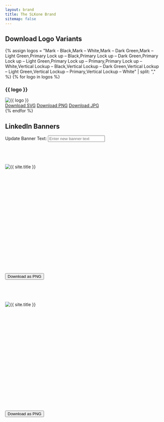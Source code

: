 ```yaml
---
layout: brand
title: The SLKone Brand
sitemap: false
---
```

<script src="https://cdnjs.cloudflare.com/ajax/libs/html2canvas/1.4.1/html2canvas.min.js"></script>
<script>
document.addEventListener('click', function(event) {
    if (event.target.classList.contains('download-png')) {
        const targetId = event.target.getAttribute('data-target');
        const div = document.getElementById(targetId);
        
        if (div) {
            html2canvas(div).then(canvas => {
                const link = document.createElement('a');
                link.download = `${targetId}-image.png`;
                link.href = canvas.toDataURL('image/png');
                link.click();
            });
        }
    }
});
</script>
<section id="logo-downloads" class="py-20 container mx-auto max-w-7xl">
    <h2 class="text-4xl mb-12 font-display">Download Logo Variants</h2>
    <div class="grid grid-cols-2 gap-8 lg:grid-cols-4 prose dark:prose-invert">
        {% assign logos = "Mark - Black,Mark – White,Mark – Dark Green,Mark – Light Green,Primary Lock up – Black,Primary Lock up – Dark Green,Primary Lock up – Light Green,Primary Lock up – Primary,Primary Lock up – White,Vertical Lockup – Black,Vertical Lockup – Dark Green,Vertical Lockup – Light Green,Vertical Lockup – Primary,Vertical Lockup – White" | split: "," %}
        {% for logo in logos %}
        <div class="mb-8">
            <h3 class="text-2xl font-display">{{ logo }}</h3>
            <img src="{{ '/assets/images/logo/svg/' | append: logo | append: '.svg' }}" alt="{{ logo }}" class="h-32 w-auto">
            <div class="mt-2">
                <a href="{{ '/assets/images/logo/svg/' | append: logo | append: '.svg' }}">Download SVG</a>
                <a href="{{ '/assets/images/logo/png/' | append: logo | append: '.png' }}">Download PNG</a>
                <a href="{{ '/assets/images/logo/jpg/' | append: logo | append: '.jpg' }}">Download JPG</a>
            </div>
        </div>
        {% endfor %}
    </div>
</section>
<section id="linkedin" class="flex flex-col justify-center items-center py-20">
    <h2 class="text-4xl mb-12 font-display">LinkedIn Banners</h2>
    <div class="mb-8 w-full flex justify-center">
        <form id="banner-text-form" class="flex flex-col items-center w-1/2">
            <label for="banner-text" class="mb-2 text-lg">Update Banner Text:</label>
            <input 
                type="text" 
                id="banner-text" 
                name="banner-text" 
                class="w-full p-2 border border-gray-300 rounded" 
                placeholder="Enter new banner text"
            >
        </form>
    </div>
    <div class="mb-8" style="width: 1584px; height: 396px;">
        <div id="white-linkedin-bg" class="bg-white overflow-hidden relative z-[-1] flex flex-row items-center justify-end p-16 text-right w-[1584px] h-[396px]" style="width: 1584px; height: 396px;">
            <canvas
                class="windmap-canvas absolute w-screen h-full left-0 z-0"
                data-num-streamlines="100"
                data-num-animated="0"
                data-num-colors="3"
                data-opacity="0.3"
                data-scale="0.00015"
            ></canvas>
            <h2 class="linkedin-banner-text text-5xl font-display text-currant mr-16 z-10 ml-[400px] text-right" style="text-align:right">Bridge strategy to measurable success</h2>
            <img src="{{ '/assets/images/logo_light.svg' }}" alt="{{ site.title }}" class="h-32 w-auto z-10 ">
        </div>
    </div>
    <button class="download-png bg-emerald dark:bg-forest text-white dark:text-currant text-2xl transition-all p-4 rounded-full px-8 duration-300 hover:bg-emerald-500 dark:hover:bg-forest-500 mb-8" data-target="white-linkedin-bg">
        Download as PNG
    </button>
    <div class="mb-8" style="width: 1584px; height: 396px;">
        <div id="currant-linkedin-bg" class="bg-currant overflow-hidden relative z-[-1] flex flex-row items-center justify-end p-16 text-right w-[1584px] h-[396px]" style="width: 1584px; height: 396px;">
            <canvas
                class="windmap-canvas absolute w-screen h-full left-0 z-0"
                data-num-streamlines="100"
                data-num-animated="0"
                data-num-colors="3"
                data-opacity="0.75"
                data-scale="0.00015"
            ></canvas>
            <h2 class="linkedin-banner-text text-5xl font-display text-white mr-16 z-10 ml-[400px] text-right" style="text-align:right">Bridge strategy to measurable success</h2>
            <img src="{{ '/assets/images/logo_dark.svg' }}" alt="{{ site.title }}" class="h-32 w-auto z-10 ">
        </div>
    </div>
    <button class="download-png bg-emerald dark:bg-forest text-white dark:text-currant text-2xl transition-all p-4 rounded-full px-8 duration-300 hover:bg-emerald-500 dark:hover:bg-forest-500 mb-8" data-target="currant-linkedin-bg">
        Download as PNG
    </button>
    <script>
        document.getElementById('banner-text').addEventListener('input', function(event) {
            const newText = event.target.value;
            const bannerTexts = document.querySelectorAll('.linkedin-banner-text');
            bannerTexts.forEach(function(h2) {
                h2.textContent = newText;
            });
        });
    </script>
</section>

